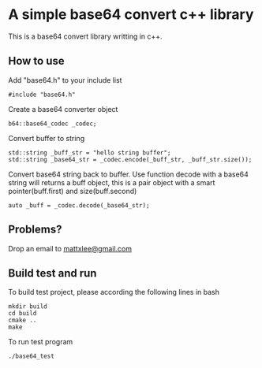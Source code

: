 # A simple base64 convert c++ library
This is a base64 convert library writting in c++.

## How to use
Add "base64.h" to your include list
```
#include "base64.h"
```
Create a base64 converter object
```
b64::base64_codec _codec;
```
Convert buffer to string
```
std::string _buff_str = "hello string buffer";
std::string _base64_str = _codec.encode(_buff_str, _buff_str.size());
```
Convert base64 string back to buffer.
Use function decode with a base64 string will returns a buff object, this is a pair object with a smart pointer(buff.first) and size(buff.second)
```
auto _buff = _codec.decode(_base64_str);
```

## Problems?
Drop an email to mattxlee@gmail.com

## Build test and run
To build test project, please according the following lines in bash
```
mkdir build
cd build
cmake ..
make
```
To run test program
```
./base64_test
```
